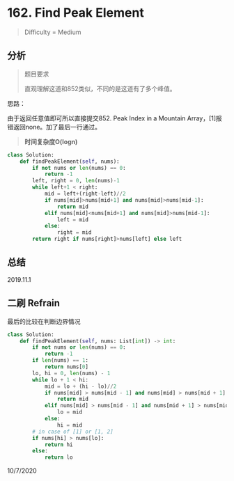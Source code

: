 # 162. Find Peak Element
> Difficulty = Medium

## 分析

> 题目要求
> 
> 直观理解这道和852类似，不同的是这道有了多个峰值。

思路：

由于返回任意值即可所以直接提交852. Peak Index in a Mountain Array，[1]报错返回none。加了最后一行通过。

> **时间复杂度O(logn)**

```python
class Solution:
    def findPeakElement(self, nums):
        if not nums or len(nums) == 0:
            return -1
        left, right = 0, len(nums)-1
        while left+1 < right:
            mid = left+(right-left)//2
            if nums[mid]>nums[mid+1] and nums[mid]>nums[mid-1]:
                return mid
            elif nums[mid]<nums[mid+1] and nums[mid]>nums[mid-1]:
                left = mid
            else:
                right = mid
        return right if nums[right]>nums[left] else left
```

## 总结


2019.11.1


## 二刷 Refrain

最后的比较在判断边界情况

```python
class Solution:
    def findPeakElement(self, nums: List[int]) -> int:
        if not nums or len(nums) == 0:
            return -1
        if len(nums) == 1:
            return nums[0]
        lo, hi = 0, len(nums) - 1
        while lo + 1 < hi:
            mid = lo + (hi - lo)//2
            if nums[mid] > nums[mid - 1] and nums[mid] > nums[mid + 1]:
                return mid
            elif nums[mid] > nums[mid - 1] and nums[mid + 1] > nums[mid]:
                lo = mid
            else:
                hi = mid
        # in case of [1] or [1, 2]
        if nums[hi] > nums[lo]:
            return hi
        else:
            return lo
```

10/7/2020
